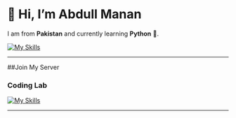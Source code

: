 # 👋 Hi, I’m Abdull Manan  

I am from **Pakistan** and currently learning **Python** 🐍.  

[![My Skills](https://skillicons.dev/icons?i=python)]()  

---

 
##Join My Server 
### Coding Lab  
[![My Skills](https://skillicons.dev/icons?i=discord)](https://discord.gg/g258Kn7Vru)  

---
